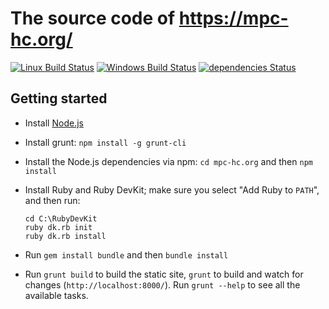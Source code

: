 # The source code of <https://mpc-hc.org/>

[![Linux Build Status](https://img.shields.io/travis/mpc-hc/mpc-hc.org/master.svg?label=Linux%20build)](https://travis-ci.org/mpc-hc/mpc-hc.org)
[![Windows Build Status](https://img.shields.io/appveyor/ci/XhmikosR/mpc-hc-org/master.svg?label=Windows%20build)](https://ci.appveyor.com/project/XhmikosR/mpc-hc-org/branch/master)
[![dependencies Status](https://img.shields.io/david/mpc-hc/mpc-hc.org.svg)](https://david-dm.org/mpc-hc/mpc-hc.org)

## Getting started

* Install [Node.js](https://nodejs.org/)
* Install grunt: `npm install -g grunt-cli`
* Install the Node.js dependencies via npm: `cd mpc-hc.org` and then `npm install`
* Install Ruby and Ruby DevKit; make sure you select "Add Ruby to `PATH`", and then run:

  ```shell
  cd C:\RubyDevKit
  ruby dk.rb init
  ruby dk.rb install
  ```

* Run `gem install bundle` and then `bundle install`
* Run `grunt build` to build the static site, `grunt` to build and watch for changes (`http://localhost:8000/`). Run `grunt --help` to see all the available tasks.
